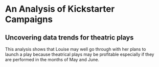 # An Analysis of Kickstarter Campaigns
## Uncovering data trends for theatric plays
This analysis shows that Louise may well go through with her plans to launch a play because theatrical plays may be profitable especially if they are performed in the months of May and June. 
